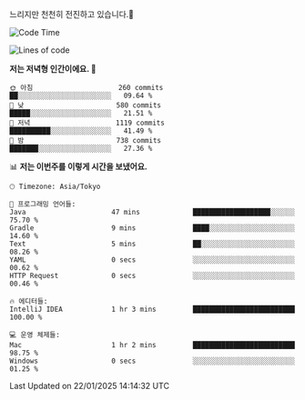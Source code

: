느리지만 천천히 전진하고 있습니다.🐢

<!--START_SECTION:waka-->
![Code Time](http://img.shields.io/badge/Code%20Time-1%2C516%20hrs%2019%20mins-blue)

![Lines of code](https://img.shields.io/badge/%EC%A0%80%EB%8A%94%20%EC%97%AC%ED%83%9C%EA%B9%8C%EC%A7%80%20-916.3%20thousand%20%EC%A4%84%EC%9D%98%20%EC%BD%94%EB%93%9C%EB%A5%BC%20%EC%9E%91%EC%84%B1%ED%96%88%EC%96%B4%EC%9A%94.-blue)

**저는 저녁형 인간이에요. 🦉** 

```text
🌞 아침                     260 commits         ██░░░░░░░░░░░░░░░░░░░░░░░   09.64 % 
🌆 낮　                     580 commits         █████░░░░░░░░░░░░░░░░░░░░   21.51 % 
🌃 저녁                     1119 commits        ██████████░░░░░░░░░░░░░░░   41.49 % 
🌙 밤　                     738 commits         ███████░░░░░░░░░░░░░░░░░░   27.36 % 
```


📊 **저는 이번주를 이렇게 시간을 보냈어요.** 

```text
🕑︎ Timezone: Asia/Tokyo

💬 프로그래밍 언어들: 
Java                     47 mins             ███████████████████░░░░░░   75.70 % 
Gradle                   9 mins              ████░░░░░░░░░░░░░░░░░░░░░   14.60 % 
Text                     5 mins              ██░░░░░░░░░░░░░░░░░░░░░░░   08.26 % 
YAML                     0 secs              ░░░░░░░░░░░░░░░░░░░░░░░░░   00.62 % 
HTTP Request             0 secs              ░░░░░░░░░░░░░░░░░░░░░░░░░   00.46 % 

🔥 에디터들: 
IntelliJ IDEA            1 hr 3 mins         █████████████████████████   100.00 % 

💻 운영 체제들: 
Mac                      1 hr 2 mins         █████████████████████████   98.75 % 
Windows                  0 secs              ░░░░░░░░░░░░░░░░░░░░░░░░░   01.25 % 
```


 Last Updated on 22/01/2025 14:14:32 UTC
<!--END_SECTION:waka-->
